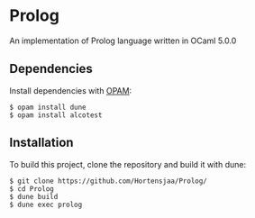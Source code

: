 # Prolog
An implementation of Prolog language written in OCaml 5.0.0

## Dependencies

Install dependencies with [OPAM](https://opam.ocaml.org/):
```
$ opam install dune
$ opam install alcotest
```

## Installation

To build this project, clone the repository and build it with dune:

```
$ git clone https://github.com/Hortensjaa/Prolog/
$ cd Prolog
$ dune build
$ dune exec prolog
```
